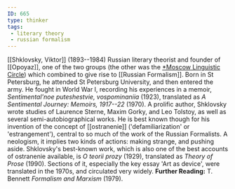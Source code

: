 ```yaml
---
ID: 665
type: thinker
tags: 
 - literary theory
 - russian formalism
---
```


[[Shklovsky, Viktor]]
(1893--1984) Russian literary theorist and founder of
[[Opoyaz]], one of the two
groups (the other was the [*Moscow Linguistic
Circle](#Xb9ac6172d35e4f32200b602490fa36f0e7129e3)) which combined to
give rise to [[Russian Formalism]]. Born in St
Petersburg, he attended St Petersburg University, and then entered the
army. He fought in World War I, recording his experiences in a memoir,
*Sentimental'noe puteshestvie, vospominaniia* (1923), translated as *A Sentimental Journey: Memoirs, 1917--22* (1970). A prolific author,
Shklovsky wrote studies of Laurence Sterne, Maxim Gorky, and Leo
Tolstoy, as well as several semi-autobiographical works. He is best
known though for his invention of the concept of
[[ostranenie]]
('defamiliarization' or 'estrangement'), central to so much of the work
of the Russian Formalists. A neologism, it implies two kinds of actions:
making strange, and pushing aside. Shklovsky's best-known work, which is
also one of the best accounts of ostranenie available, is *O teorii
prozy* (1929), translated as *Theory of Prose* (1990). Sections of it,
especially the key essay 'Art as device', were translated in the 1970s,
and circulated very widely.
**Further Reading:** T. Bennett *Formalism and Marxism* (1979).
